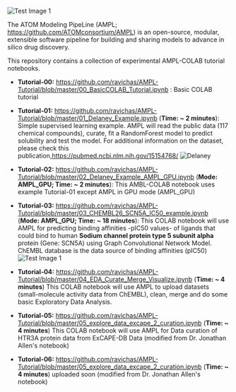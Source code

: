 ![Test Image 1](https://github.com/ravichas/AMPL-Tutorial/blob/master/Img/ATOM.PNG)

The ATOM Modeling PipeLine (AMPL; https://github.com/ATOMconsortium/AMPL) is an open-source, modular, extensible software pipeline for building and sharing models to advance in silico drug discovery.

This repository contains a collection of experimental AMPL-COLAB tutorial notebooks.  

* **Tutorial-00:** https://github.com/ravichas/AMPL-Tutorial/blob/master/00_BasicCOLAB_Tutorial.ipynb : Basic COLAB tutorial


* **Tutorial-01:** https://github.com/ravichas/AMPL-Tutorial/blob/master/01_Delaney_Example.ipynb (**Time: ~ 2 minutes**): Simple supervised learning example.
AMPL will read the public data (117 chemical compounds), curate, fit a RandomForest model to predict solubility and test the model. For additional information on the dataset, please check this publication,https://pubmed.ncbi.nlm.nih.gov/15154768/ 
![Delaney](https://github.com/ravichas/AMPL-Tutorial/blob/master/Img/Delaney.PNG)

* **Tutorial-02:** https://github.com/ravichas/AMPL-Tutorial/blob/master/02_Delaney_Example_AMPL_GPU.ipynb (**Mode: AMPL_GPU; Time: ~ 2 minutes**): 
This AMBL-COLAB notebook uses example Tutorial-01 except AMPL in GPU mode (AMPL_GPU)

* **Tutorial-03:** https://github.com/ravichas/AMPL-Tutorial/blob/master/03_CHEMBL26_SCN5A_IC50_example.ipynb (**Mode: AMPL_GPU; Time: ~ 18 minutes**): 
This COLAB notebook will use AMPL for predicting binding affinities -pIC50 values- of ligands that could bind to human **Sodium channel protein type 5 subunit alpha** protein (Gene: SCN5A) using Graph Convolutional Network Model. ChEMBL database is the data source of binding affinities (pIC50)
![Test Image 1](https://github.com/ravichas/AMPL-Tutorial/blob/master/Img/SCN5A.PNG)

* **Tutorial-04:** https://github.com/ravichas/AMPL-Tutorial/blob/master/04_EDA_Curate_Merge_Visualize.ipynb (**Time: ~ 4 minutes**)
This COLAB notebook will use AMPL to upload datasets (small-molecule activity data from ChEMBL), clean, merge and do some basic Exploratory Data Analysis.  

* **Tutorial-05:** https://github.com/ravichas/AMPL-Tutorial/blob/master/05_explore_data_excape_2_curation.ipynb (**Time: ~ 4 minutes**)
This COLAB notebook will use AMPL for Data curation of HTR3A protein data from ExCAPE-DB Data (modified from Dr. Jonathan Allen's notebook)

* **Tutorial-06:** https://github.com/ravichas/AMPL-Tutorial/blob/master/05_explore_data_excape_2_curation.ipynb (**Time: ~ 4 minutes**)
uploaded soon (modified from Dr. Jonathan Allen's notebook)




